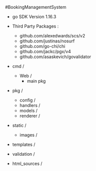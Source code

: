 #BookingManagementSystem

- go SDK Version 1.16.3
  

- Third Party Packages :
  - github.com/alexedwards/scs/v2
  - github.com/justinas/nosurf
  - github.com/go-chi/chi
  - github.com/jackc/pgx/v4
  - github.com/asaskevich/govalidator
    


- cmd /
    - Web /
        - main pkg
    

    
- pkg /
    - config /
    - handlers /
    - models /
    - renderer /
    


- static /
    - images /
    


- templates /



- validation /



- html_sources /


    